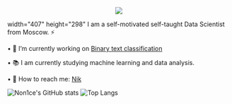 

<p align="center">
  <img  src="https://github.com/Non1ce/Image/blob/image/Readme/Title.png">
</p>



width="407" height="298"
I am a self-motivated self-taught Data Scientist from Moscow. ⚡

   • :page_with_curl:   I’m currently working on [Binary text classification](https://github.com/Non1ce/Neural-Network-Model#readme)

 
   • :books:   I am currently studying machine learning and data analysis.
 
 
   • :speech_balloon:   How to reach me: [Nik](mailto:nik.elenberger@list.ru)
 
![Non1ce's GitHub stats](https://github-readme-stats.vercel.app/api?username=Non1ce&show_icons=true&theme=great-gatsby)
![Top Langs](https://github-readme-stats.vercel.app/api/top-langs/?username=Non1ce&hide=javascript,html&theme=great-gatsby)


<!--
**Non1ce/Non1ce** is a ✨ _special_ ✨ repository because its `README.md` (this file) appears on your GitHub profile.

Here are some ideas to get you started:

- 🔭 I’m currently working on ...
- 🌱 I am currently studying machine learning and data analysis.
- 👯 I’m looking to collaborate on ...
- 🤔 I’m looking for help with ...
- 💬 How to reach me: ...
- 📫 How to reach me: ...
- 😄 Pronouns: ...
- ⚡ Fun fact: ...
-->
